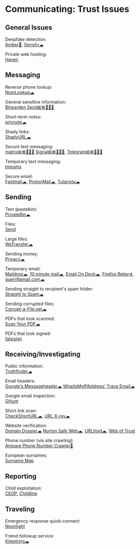 # Communicating: Trust Issues

## General Issues

Deepfake detection:  
[Amber🍎](https://ambervideo.co/),
[Sensity☁](https://platform.sensity.ai/deepfake-detection)

Private web hosting:  
[Haven](https://havenweb.org/)

## Messaging

Reverse phone lookup:  
[NumLookup☁](https://www.numlookup.com/)

General sensitive information:  
[Bitwarden Send⊞⌘🐧🍎🤖](https://bitwarden.com/products/send/)

Short-term notes:  
[privnote☁](https://privnote.com/)

Shady links:  
[ShadyURL☁](http://shadyurl.com/)

Secure text messaging:  
[matrix⊞⌘🐧🍎🤖](https://matrix.org/)
[Signal⊞⌘🐧🍎🤖](https://signal.org/),
[Telegram⊞⌘🐧🍎🤖](https://telegram.org/)

Temporary text messaging:  
[tmpsms](https://github.com/sdushantha/tmpsms)

Secure email:  
[Fastmail☁](https://www.fastmail.com/),
[ProtonMail☁](https://protonmail.com/),
[Tutanota☁](https://tutanota.com/)

## Sending

Text (pastebin):  
[PrivateBin☁](https://privatebin.info/)

Files:  
[Send](https://send.vis.ee/)

Large files:  
[WeTransfer☁](https://wetransfer.com/)

Sending money:  
[Privacy☁](https://privacy.com/)

Temporary email:  
[Maildrop☁](https://maildrop.cc/),
[10 minute mail☁](https://10minutemail.com/),
[Email On Deck☁](https://www.emailondeck.com/),
[Firefox Relay⇉](https://relay.firefox.com/accounts/profile/),
[guerrillamail.com☁](https://www.guerrillamail.com/)

Sending straight to recipient's spam folder:  
[Straight to Spam☁](https://straight2spam.xyz/)

Sending corrupted files:  
[Corrupt-a-File.net☁](https://corrupt-a-file.net/)

PDFs that look scanned:  
[Scan Your PDF☁](https://www.scanyourpdf.com/)

PDFs that look signed:  
[falsisign](https://gitlab.com/edouardklein/falsisign)

## Receiving/Investigating

Public information:  
[Truthfinder☁](https://www.truthfinder.com/)

Email headers:  
[Google's Messageheader☁](https://toolbox.googleapps.com/apps/messageheader/)
[WhatIsMyIPAddress' Trace Email☁](https://whatismyipaddress.com/trace-email)

Google email inspection:  
[GHunt](https://github.com/mxrch/GHunt)

Short link scan:  
[CheckShortURL☁](https://checkshorturl.com/),
[URL X-ray☁](https://urlxray.com/)

Website verification:  
[Domain Dossier☁](https://centralops.net/co/DomainDossier.aspx)
[Norton Safe Web☁](https://safeweb.norton.com/),
[URLVoid☁](https://www.urlvoid.com/),
[Web of Trust](https://mywot.com/)

Phone number (via site crawling):  
[Ampare Phone Number Crawler🐧](https://snapcraft.io/amparephonenumbercrawler)

European surnames:  
[Surname Map](https://www.surnamemap.eu/)

## Reporting

Child exploitation:  
[CEOP](https://www.ceop.police.uk/Safety-Centre/),
[Childline](https://www.childline.org.uk/)

## Traveling

Emergency response quick-connect:  
[Noonlight](https://www.noonlight.com/)

Friend followup service:  
[Kitestring☁](https://www.kitestring.io/)
